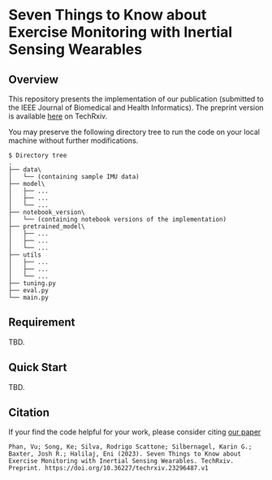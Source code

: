 # Seven Things to Know about Exercise Monitoring with Inertial Sensing Wearables

## Overview

This repository presents the implementation of our publication (submitted to the IEEE Journal of Biomedical and Health Informatics). The preprint version is available [here](https://doi.org/10.36227/techrxiv.23296487.v1) on TechRxiv.

You may preserve the following directory tree to run the code on your local machine without further modifications.

```
$ Directory tree
.
├── data\
│   └── (containing sample IMU data)
├── model\
│   ├── ... 
│   ├── ...
│   └── ... 
├── notebook_version\
│   └── (containing notebook versions of the implementation)
├── pretrained_model\
│   ├── ... 
│   ├── ...
│   └── ... 
├── utils
│   ├── ... 
│   ├── ...
│   └── ... 
├── tuning.py
├── eval.py
└── main.py
```

## Requirement

TBD.

## Quick Start

TBD.

## Citation

If your find the code helpful for your work, please consider citing [our paper](https://doi.org/10.36227/techrxiv.23296487.v1)

```
Phan, Vu; Song, Ke; Silva, Rodrigo Scattone; Silbernagel, Karin G.; Baxter, Josh R.; Halilaj, Eni (2023). Seven Things to Know about Exercise Monitoring with Inertial Sensing Wearables. TechRxiv. Preprint. https://doi.org/10.36227/techrxiv.23296487.v1
```






